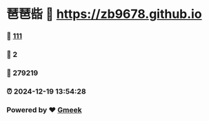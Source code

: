 # 琶琶啙 :link: https://zb9678.github.io 
### :page_facing_up: [111](https://zb9678.github.io/tag.html) 
### :speech_balloon: 2 
### :hibiscus: 279219 
### :alarm_clock: 2024-12-19 13:54:28 
### Powered by :heart: [Gmeek](https://github.com/Meekdai/Gmeek)
